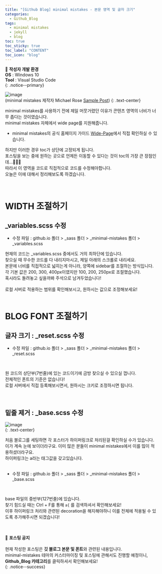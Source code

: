 ```yaml
---
title: "[Github Blog] minimal mistakes - 본문 영역 및 글자 크기"
categories:
  - Github_Blog
tags:
  - minimal mistakes
  - jekyll
  - blog
toc: true
toc_sticky: true
toc_label: "CONTENT"
toc_icon: "blog"
---
```


📌 **작성자 개발 환경** <br>
**OS** : Windows 10<br>
**Tool** : Visual Studio Code<br>
{: .notice--primary}

![image](https://user-images.githubusercontent.com/45550607/102040117-228c8c80-3e0f-11eb-8954-1df0b6d835fe.png)<br>
(minimal mistakes 제작자 Michael Rose [Sample Post](https://mmistakes.github.io/minimal-mistakes/markup-syntax-highlighting/))
{: .text-center}

minimal mistakes를 사용하기 전에 제일 머뭇거렸던 이유가 콘텐츠 영역의 너비가 너무 좁다는 것이였습니다.<br>
minimal mistakes 자체에서 wide page를 지원해줍니다.<br>
- minimal mistakes의 공식 홈페이지 가이드 [Wide-Page](https://mmistakes.github.io/minimal-mistakes/docs/layouts/#wide-page)에서 직접 확인하실 수 있습니다.<br>

하지만 이러한 경우 toc가 상단에 고정되게 됩니다.<br>
포스팅을 보는 중에 원하는 곳으로 언제든 이동할 수 있다는 것이 toc의 가장 큰 장점인데...🤦🏻‍♀️<br>
따라서 이 영역을 코드로 직접적으로 코드를 수정해야합니다.<br>
오늘은 이에 대해서 정리해보도록 하겠습니다. <br>
<br>
<br>

# WIDTH 조절하기

## _variables.scss 수정

- 수정 파일 : github.io 폴더 > _sass 폴더 > _minimal-mistakes 폴더 > _variables.scss

<script src="https://gist.github.com/eona1301/493a1a671316ae45c6ddc5831f802388.js"></script>

현재의 코드는 _variables.scss 중에서도 거의 최하단에 있습니다.<br>
찾으실 때 무수한 코드를 다 내리지마시고, 제일 아래의 스크롤로 내리세요.<br>
본문에 너비를 직접적으로 넓히는게 아니라, 양쪽에 sidebar를 조절하는 방식입니다.<br>
각 기본 값은 200, 300, 400px이였지만 100, 200, 250px로 조절했습니다.<br>
혹시라도 돌려놓고 싶을까봐 주석으로 남겨두었습니다!<br>
<br>
로컬 서버로 적용하는 범위를 확인해보시고, 원하시는 값으로 조정해보세요!
<br>
<br>

# BLOG FONT 조절하기

## 글자 크기 : _reset.scss 수정

- 수정 파일 : github.io 폴더 > _sass 폴더 > _minimal-mistakes 폴더 > _reset.scss
<br>

<script src="https://gist.github.com/eona1301/891391423d765b7169ba87b15fbfd298.js"></script>

원 코드의 상단부(7번줄)에 있는 코드이기에 금방 찾으실 수 있으실 껍니다.<br>
전체적인 폰트의 기준은 없습니다!<br>
로컬 서버에서 직접 등록해보시면서, 원하시는 크키로 조정하시면 됩니다.<br>
<br>
<br>

## 밑줄 제거 : _base.scss 수정

![image](https://user-images.githubusercontent.com/45550607/102044651-a4ce7e00-3e1a-11eb-8f75-59ec2f1aa43b.png)<br>
{: .text-center}

처음 블로그를 세팅하면 각 포스터가 하이퍼링크로 처리된걸 확인하실 수가 있습니다.<br>
이가 계속 눈에 보이더라구요. 이미 많은 분들이 minimal mistakes에서 이를 많이 적용하셨더라구요.<br>
하이퍼링크는 a라는 태그값을 갖고있습니다.<br>
<br>

- 수정 파일 : github.io 폴더 > _sass 폴더 > _minimal-mistakes 폴더 > _base.scss
<br>

<script src="https://gist.github.com/eona1301/e7b36fcee4cfea32a7f3413b3cebef4f.js"></script>

base 파일의 중반부(127번줄)에 있습니다.<br>
찾기 힘드실 때는 Ctrl + F를 통해 `a{` 를 검색하셔서 확인해보세요! <br>
이후 하이퍼링크 처리와 관련된 decoration을 해지해야하니 이를 전체에 적용될 수 있도록 추가해주시면 되겠습니다!<br>
<br>
<br>


🔔 **포스팅 공지** <br><br>
현재 작성한 포스팅은 **깃 블로그 본문 및 폰트**와 관련된 내용입니다.<br>
minimal-mistakes 테마의 커스터마이징 및 포스팅에 관해서도 진행할 예정이니, 
**Github_Blog 카테고리**를 클릭하셔서 확인해보세요!<br>
{: .notice--success}